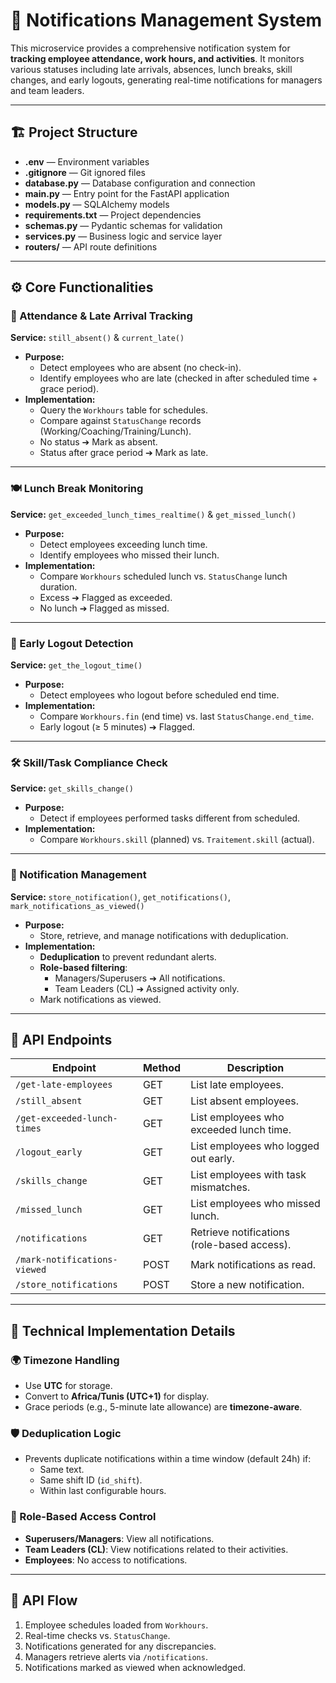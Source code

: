 # 📢 Notifications Management System

This microservice provides a comprehensive notification system for **tracking employee attendance, work hours, and activities**. It monitors various statuses including late arrivals, absences, lunch breaks, skill changes, and early logouts, generating real-time notifications for managers and team leaders.

---

## 🏗️ Project Structure

- **.env** — Environment variables
- **.gitignore** — Git ignored files
- **database.py** — Database configuration and connection
- **main.py** — Entry point for the FastAPI application
- **models.py** — SQLAlchemy models
- **requirements.txt** — Project dependencies
- **schemas.py** — Pydantic schemas for validation
- **services.py** — Business logic and service layer
- **routers/** — API route definitions


---

## ⚙️ Core Functionalities

### 📅 Attendance & Late Arrival Tracking
**Service:** `still_absent()` & `current_late()`

- **Purpose:**
  - Detect employees who are absent (no check-in).
  - Identify employees who are late (checked in after scheduled time + grace period).
- **Implementation:**
  - Query the `Workhours` table for schedules.
  - Compare against `StatusChange` records (Working/Coaching/Training/Lunch).
  - No status ➔ Mark as absent.
  - Status after grace period ➔ Mark as late.

---

### 🍽️ Lunch Break Monitoring
**Service:** `get_exceeded_lunch_times_realtime()` & `get_missed_lunch()`

- **Purpose:**
  - Detect employees exceeding lunch time.
  - Identify employees who missed their lunch.
- **Implementation:**
  - Compare `Workhours` scheduled lunch vs. `StatusChange` lunch duration.
  - Excess ➔ Flagged as exceeded.
  - No lunch ➔ Flagged as missed.

---

### 🚪 Early Logout Detection
**Service:** `get_the_logout_time()`

- **Purpose:**
  - Detect employees who logout before scheduled end time.
- **Implementation:**
  - Compare `Workhours.fin` (end time) vs. last `StatusChange.end_time`.
  - Early logout (≥ 5 minutes) ➔ Flagged.

---

### 🛠️ Skill/Task Compliance Check
**Service:** `get_skills_change()`

- **Purpose:**
  - Detect if employees performed tasks different from scheduled.
- **Implementation:**
  - Compare `Workhours.skill` (planned) vs. `Traitement.skill` (actual).

---

### 🔔 Notification Management
**Service:** `store_notification()`, `get_notifications()`, `mark_notifications_as_viewed()`

- **Purpose:**
  - Store, retrieve, and manage notifications with deduplication.
- **Implementation:**
  - **Deduplication** to prevent redundant alerts.
  - **Role-based filtering**:
    - Managers/Superusers ➔ All notifications.
    - Team Leaders (CL) ➔ Assigned activity only.
  - Mark notifications as viewed.

---

## 🚀 API Endpoints

| Endpoint                     | Method | Description                                  |
| ----------------------------- | ------ | -------------------------------------------- |
| `/get-late-employees`         | GET    | List late employees.                        |
| `/still_absent`               | GET    | List absent employees.                      |
| `/get-exceeded-lunch-times`   | GET    | List employees who exceeded lunch time.     |
| `/logout_early`               | GET    | List employees who logged out early.         |
| `/skills_change`              | GET    | List employees with task mismatches.         |
| `/missed_lunch`               | GET    | List employees who missed lunch.             |
| `/notifications`              | GET    | Retrieve notifications (role-based access). |
| `/mark-notifications-viewed`  | POST   | Mark notifications as read.                 |
| `/store_notifications`        | POST   | Store a new notification.                   |

---

## 🧩 Technical Implementation Details

### 🌍 Timezone Handling
- Use **UTC** for storage.
- Convert to **Africa/Tunis (UTC+1)** for display.
- Grace periods (e.g., 5-minute late allowance) are **timezone-aware**.

### 🛡️ Deduplication Logic
- Prevents duplicate notifications within a time window (default 24h) if:
  - Same text.
  - Same shift ID (`id_shift`).
  - Within last configurable hours.

### 👥 Role-Based Access Control
- **Superusers/Managers**: View all notifications.
- **Team Leaders (CL)**: View notifications related to their activities.
- **Employees**: No access to notifications.

---

## 🔄 API Flow

1. Employee schedules loaded from `Workhours`.
2. Real-time checks vs. `StatusChange`.
3. Notifications generated for any discrepancies.
4. Managers retrieve alerts via `/notifications`.
5. Notifications marked as viewed when acknowledged.
